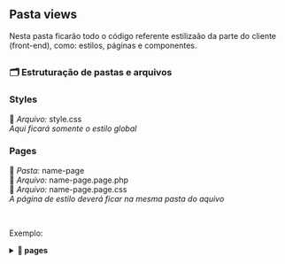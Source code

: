 ## Pasta views

Nesta pasta ficarão todo o código referente estilizaão da parte do cliente (front-end), como: estilos, páginas e componentes.

##

### 🗂 Estruturação de pastas e arquivos

### Styles
📄 *Arquivo:* style.css <br/>
*Aqui ficará somente o estilo global*

### Pages
📁 *Pasta:* name-page <br/>
📄 *Arquivo:* name-page.page.php <br/>
📄 *Arquivo:* name-page.page.css <br/>
*A página de estilo deverá ficar na mesma pasta do aquivo*

<br/>

Exemplo:
<details>
 
  <summary>
    <b> 📁 pages </b> 
  </summary>

  <details>
 
  <summary>
    <b> 📁 chat </b> 
  </summary>

   * 📄 chat.page.php
   * 📄 chat.page.css
  
  </details>
  
</details>
